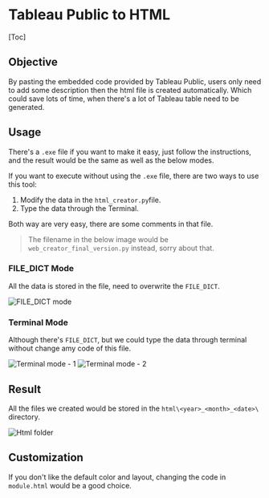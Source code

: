 # Tableau Public to HTML

[Toc]

## Objective

By pasting the embedded code provided by Tableau Public, users only need to add some description then the html file is created automatically. Which could save lots of time, when there's a lot of Tableau table need to be generated.

## Usage

There's a `.exe` file if you want to make it easy, just follow the instructions, and the result would be the same as well as the below modes.

If you want to execute without using the `.exe` file, there are two ways to use this tool:

1. Modify the data in the `html_creator.py`file.
2. Type the data through the Terminal.

Both way are very easy, there are some comments in that file.

> The filename in the below image would be `web_creator_final_version.py` instead, sorry about that.

### FILE_DICT Mode

All the data is stored in the file, need to overwrite the `FILE_DICT`.

![FILE_DICT mode](https://i.imgur.com/xeJr8Z8.png)

### Terminal Mode

Although there's `FILE_DICT`, but we could type the data through terminal without change amy code of this file.

![Terminal mode - 1](https://i.imgur.com/3lUnYs1.png)
![Terminal mode - 2](https://i.imgur.com/A3J0XvG.png)

## Result

All the files we created would be stored in the `html\<year>_<month>_<date>\` directory.

![Html folder](https://i.imgur.com/jQOf9Sv.png)

## Customization

If you don't like the default color and layout, changing the code in `module.html` would be a good choice.
